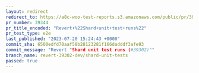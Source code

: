 ```yaml
---
layout: redirect
redirect_to: https://a8c-woo-test-reports.s3.amazonaws.com/public/pr/39344/e2e/index.html
pr_number: 39344
pr_title_encoded: "Revert+%22Shard+unit+test+runs%22"
pr_test_type: e2e
last_published: "2023-07-20 15:24:43 +0000"
commit_sha: 6500edfd70aaf58b28123281f166dadddf3afe93
commit_message: "Revert "Shard unit test runs (#39302)""
branch_name: revert-39302-dev/shard-unit-tests
passed: true
---
```

